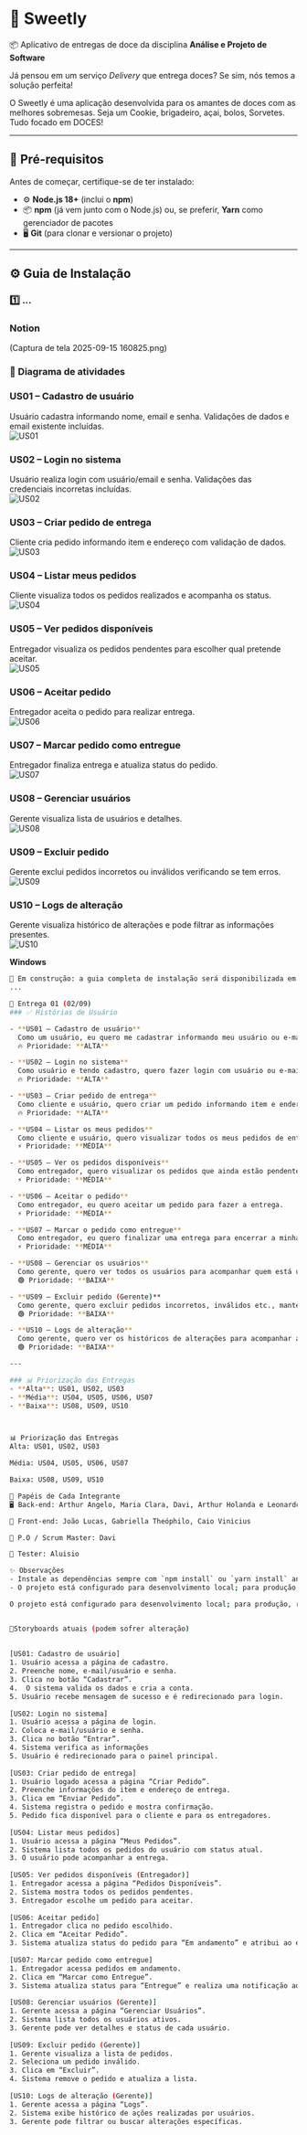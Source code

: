 # 🚀 Sweetly 
📦 Aplicativo de entregas de doce da disciplina **Análise e Projeto de Software** 

Já pensou em um serviço _Delivery_ que entrega doces? Se sim, nós temos a solução perfeita!

O Sweetly é uma aplicação desenvolvida para os amantes de doces com as melhores sobremesas. Seja um Cookie, brigadeiro, açai, bolos, Sorvetes. Tudo focado em DOCES!

---

## 🔧 Pré-requisitos  
Antes de começar, certifique-se de ter instalado:  
- ⚙️ **Node.js 18+** (inclui o **npm**)  
- 📦 **npm** (já vem junto com o Node.js) ou, se preferir, **Yarn** como gerenciador de pacotes  
- 🖥️ **Git** (para clonar e versionar o projeto)  

---

## ⚙️ Guia de Instalação  

### 1️⃣ ...

### Notion 

(Captura de tela 2025-09-15 160825.png)

### 🔁 Diagrama de atividades

### US01 – Cadastro de usuário
Usuário cadastra informando nome, email e senha. Validações de dados e email existente incluídas.  
![US01](US01(CADASTRO).png)

### US02 – Login no sistema
Usuário realiza login com usuário/email e senha. Validações das credenciais incorretas incluídas.  
![US02](US02(LOGIN).png)

### US03 – Criar pedido de entrega
Cliente cria pedido informando item e endereço com validação de dados.  
![US03](US03(CRIARPEDIDO).png)

### US04 – Listar meus pedidos
Cliente visualiza todos os pedidos realizados e acompanha os status.  
![US04](US04(LISTARPEDIDOS).png)

### US05 – Ver pedidos disponíveis
Entregador visualiza os pedidos pendentes para escolher qual pretende aceitar.  
![US05](US05(VERPEDIDOS).png)

### US06 – Aceitar pedido
Entregador aceita o pedido para realizar entrega.  
![US06](US06(ACEITARPEDIDO).png)

### US07 – Marcar pedido como entregue
Entregador finaliza entrega e atualiza status do pedido.  
![US07](US07(ENTREGUE).png)

### US08 – Gerenciar usuários
Gerente visualiza lista de usuários e detalhes.  
![US08](US08(GERENCIARUSUARIOS).png)

### US09 – Excluir pedido
Gerente exclui pedidos incorretos ou inválidos verificando se tem erros.  
![US09](US09(EXCLUIRPEDIDO).png)

### US10 – Logs de alteração
Gerente visualiza histórico de alterações e pode filtrar as informações presentes.  
![US10](US10(LOGS).png)


**Windows**  
```bash
🚧 Em construção: a guia completa de instalação será disponibilizada em breve.  
...

📌 Entrega 01 (02/09)
### ✅ Histórias de Usuário  

- **US01 – Cadastro de usuário**  
  Como um usuário, eu quero me cadastrar informando meu usuário ou e-mail e a senha para ter acesso ao sistema e usar os recursos.  
  🔥 Prioridade: **ALTA**

- **US02 – Login no sistema**  
  Como usuário e tendo cadastro, quero fazer login com usuário ou e-mail e senha para acessar as funcionalidades.  
  🔥 Prioridade: **ALTA**  

- **US03 – Criar pedido de entrega**  
  Como cliente e usuário, quero criar um pedido informando item e endereço para ter uma entrega rápida.  
  🔥 Prioridade: **ALTA**  

- **US04 – Listar os meus pedidos**  
  Como cliente e usuário, quero visualizar todos os meus pedidos de entrega e acompanhar eles.  
  ⚡ Prioridade: **MÉDIA**  

- **US05 – Ver os pedidos disponíveis**  
  Como entregador, quero visualizar os pedidos que ainda estão pendentes para escolher qual eu quero entregar.  
  ⚡ Prioridade: **MÉDIA**  

- **US06 – Aceitar o pedido**  
  Como entregador, eu quero aceitar um pedido para fazer a entrega.  
  ⚡ Prioridade: **MÉDIA**  

- **US07 – Marcar o pedido como entregue**  
  Como entregador, eu quero finalizar uma entrega para encerrar a minha tarefa.  
  ⚡ Prioridade: **MÉDIA**  

- **US08 – Gerenciar os usuários**  
  Como gerente, quero ver todos os usuários para acompanhar quem está usando o sistema no momento.  
  🟢 Prioridade: **BAIXA**  

- **US09 – Excluir pedido (Gerente)**  
  Como gerente, quero excluir pedidos incorretos, inválidos etc., mantendo o sistema em ordem.  
  🟢 Prioridade: **BAIXA**  

- **US10 – Logs de alteração**  
  Como gerente, quero ver os históricos de alterações para acompanhar as ações realizadas.  
  🟢 Prioridade: **BAIXA**  

---

### 📊 Priorização das Entregas  
- **Alta**: US01, US02, US03  
- **Média**: US04, US05, US06, US07  
- **Baixa**: US08, US09, US10  



📊 Priorização das Entregas
Alta: US01, US02, US03

Média: US04, US05, US06, US07

Baixa: US08, US09, US10

👥 Papéis de Cada Integrante
🖥️ Back-end: Arthur Angelo, Maria Clara, Davi, Arthur Holanda e Leonardo Harlam

🎨 Front-end: João Lucas, Gabriella Theóphilo, Caio Vinicius

📌 P.O / Scrum Master: Davi

🧪 Tester: Aluisio

✨ Observações
- Instale as dependências sempre com `npm install` ou `yarn install` antes de rodar o projeto.  
- O projeto está configurado para desenvolvimento local; para produção, recomenda-se configurar variáveis de ambiente, banco de dados e servidor adequados.  

O projeto está configurado para desenvolvimento local; para produção, recomenda-se banco e servidor adequados.


👤Storyboards atuais (podem sofrer alteração)
 
 
[US01: Cadastro de usuário]
1. Usuário acessa a página de cadastro.
2. Preenche nome, e-mail/usuário e senha.
3. Clica no botão “Cadastrar”.
4.  O sistema valida os dados e cria a conta.
5. Usuário recebe mensagem de sucesso e é redirecionado para login.
 
[US02: Login no sistema]
1. Usuário acessa a página de login.
2. Coloca e-mail/usuário e senha.
3. Clica no botão “Entrar”.
4. Sistema verifica as informações
5. Usuário é redirecionado para o painel principal.
 
[US03: Criar pedido de entrega]
1. Usuário logado acessa a página “Criar Pedido”.
2. Preenche informações do item e endereço de entrega.
3. Clica em “Enviar Pedido”.
4. Sistema registra o pedido e mostra confirmação.
5. Pedido fica disponível para o cliente e para os entregadores.
 
[US04: Listar meus pedidos]
1. Usuário acessa a página “Meus Pedidos”.
2. Sistema lista todos os pedidos do usuário com status atual.
3. O usuário pode acompanhar a entrega.
 
[US05: Ver pedidos disponíveis (Entregador)]
1. Entregador acessa a página “Pedidos Disponíveis”.
2. Sistema mostra todos os pedidos pendentes.
3. Entregador escolhe um pedido para aceitar.
 
[US06: Aceitar pedido]
1. Entregador clica no pedido escolhido.
2. Clica em “Aceitar Pedido”.
3. Sistema atualiza status do pedido para “Em andamento” e atribui ao entregador.
 
[US07: Marcar pedido como entregue]
1. Entregador acessa pedidos em andamento.
2. Clica em “Marcar como Entregue”.
3. Sistema atualiza status para “Entregue” e realiza uma notificação ao cliente.
 
[US08: Gerenciar usuários (Gerente)]
1. Gerente acessa a página “Gerenciar Usuários”.
2. Sistema lista todos os usuários ativos.
3. Gerente pode ver detalhes e status de cada usuário.
 
[US09: Excluir pedido (Gerente)]
1. Gerente visualiza a lista de pedidos.
2. Seleciona um pedido inválido.
3. Clica em “Excluir”.
4. Sistema remove o pedido e atualiza a lista.
 
[US10: Logs de alteração (Gerente)]
1. Gerente acessa a página “Logs”.
2. Sistema exibe histórico de ações realizadas por usuários.
3. Gerente pode filtrar ou buscar alterações específicas.
